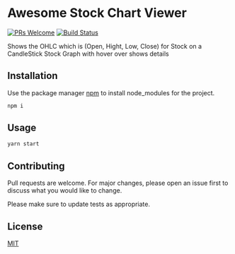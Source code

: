 # Awesome Stock Chart Viewer

[![PRs Welcome](https://img.shields.io/badge/PRs-welcome-brightgreen.svg)](http://makeapullrequest.com) [![Build Status](https://travis-ci.org/tiaanduplessis/awesome-react-talks.svg?branch=master)](https://travis-ci.org/tiaanduplessis/awesome-react-talks)

Shows the OHLC which is (Open, Hight, Low, Close) for Stock on a CandleStick Stock Graph with hover over shows details

## Installation

Use the package manager [npm](https://www.npmjs.com/) to install node_modules for the project.

```bash
npm i
```

## Usage

```bash
yarn start
```

## Contributing
Pull requests are welcome. For major changes, please open an issue first to discuss what you would like to change.

Please make sure to update tests as appropriate.

## License
[MIT](https://choosealicense.com/licenses/mit/)
